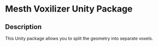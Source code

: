 # Mesth Voxilizer Unity Package

## Description
This Unity package allows you to split the geometry into separate voxels.
